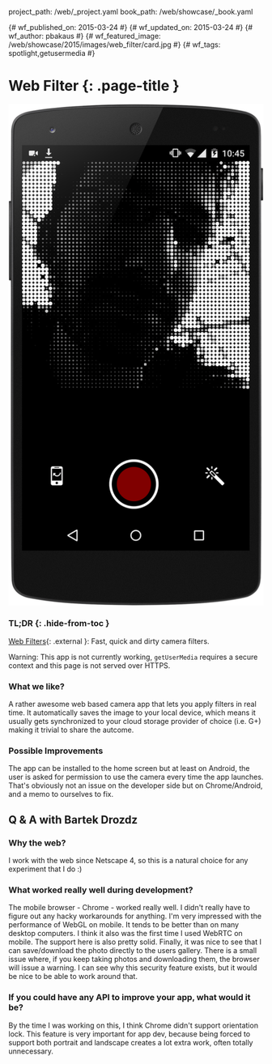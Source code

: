 project_path: /web/_project.yaml book_path: /web/showcase/_book.yaml

{# wf_published_on: 2015-03-24 #} {# wf_updated_on: 2015-03-24 #} {# wf_author: pbakaus #} {# wf_featured_image: /web/showcase/2015/images/web_filter/card.jpg #} {# wf_tags: spotlight,getusermedia #}

# Web Filter {: .page-title }

<img src="images/web_filter/screenshot.png" class="attempt-right" />

### TL;DR {: .hide-from-toc }

[Web Filters](http://exp.bartekdrozdz.com/app/webfilter/){: .external }: Fast, quick and dirty camera filters.

Warning: This app is not currently working, `getUserMedia` requires a secure context and this page is not served over HTTPS.

### What we like?

A rather awesome web based camera app that lets you apply filters in real time. It automatically saves the image to your local device, which means it usually gets synchronized to your cloud storage provider of choice (i.e. G+) making it trivial to share the autcome.

### Possible Improvements

The app can be installed to the home screen but at least on Android, the user is asked for permission to use the camera every time the app launches. That's obviously not an issue on the developer side but on Chrome/Android, and a memo to ourselves to fix.

## Q & A with Bartek Drozdz

### Why the web?

I work with the web since Netscape 4, so this is a natural choice for any experiment that I do :)

### What worked really well during development?

The mobile browser - Chrome - worked really well. I didn't really have to figure out any hacky workarounds for anything. I'm very impressed with the performance of WebGL on mobile. It tends to be better than on many desktop computers. I think it also was the first time I used WebRTC on mobile. The support here is also pretty solid. Finally, it was nice to see that I can save/download the photo directly to the users gallery. There is a small issue where, if you keep taking photos and downloading them, the browser will issue a warning. I can see why this security feature exists, but it would be nice to be able to work around that.

### If you could have any API to improve your app, what would it be?

By the time I was working on this, I think Chrome didn't support orientation lock. This feature is very important for app dev, because being forced to support both portrait and landscape creates a lot extra work, often totally unnecessary.